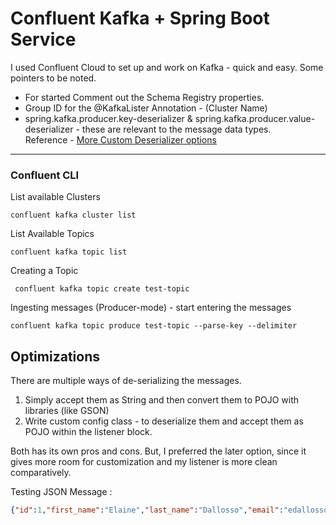 # Confluent Kafka + Spring Boot Service

I used Confluent Cloud to set up and work on Kafka - quick and easy. Some pointers to be noted. 

- For started Comment out the Schema Registry properties. 
- Group ID for the @KafkaLister Annotation - (Cluster Name)
- spring.kafka.producer.key-deserializer & spring.kafka.producer.value-deserializer - these are relevant to the message data types.  
  Reference - [More Custom Deserializer options](https://docs.spring.io/spring-boot/docs/current/reference/htmlsingle/#web.servlet.spring-mvc.json)

---

### Confluent CLI 

List available Clusters
```shell
confluent kafka cluster list
```

List Available Topics
```shell
confluent kafka topic list
```

Creating a Topic 
 ```shell
  confluent kafka topic create test-topic 
 ```

Ingesting messages (Producer-mode) - start entering the messages
```shell
confluent kafka topic produce test-topic --parse-key --delimiter
```


## Optimizations

There are multiple ways of de-serializing the messages. 
 1. Simply accept them as String and then convert them to POJO with libraries (like GSON)
 2. Write custom config class - to deserialize them and accept them as POJO within the listener block.

Both has its own pros and cons. 
But, I preferred the later option, since it gives more room for customization and my listener is more clean comparatively.  


Testing JSON Message : 
```json
{"id":1,"first_name":"Elaine","last_name":"Dallosso","email":"edallosso0@networkadvertising.org","product":"Soup Campbells Beef With Veg","address":"575 Portage Hill","phone_number":"659-993-4818","count":17,"cost":21.38,"currency":"USD"}
```
